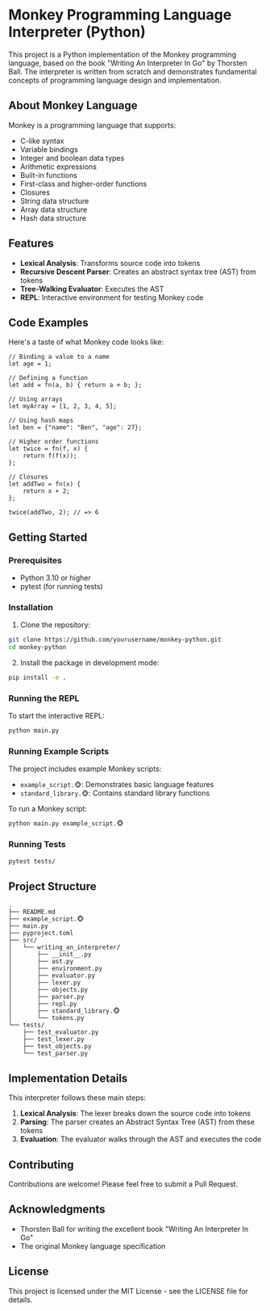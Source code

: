 # Monkey Programming Language Interpreter (Python)

This project is a Python implementation of the Monkey programming language, based on the book "Writing An Interpreter In Go" by Thorsten Ball. The interpreter is written from scratch and demonstrates fundamental concepts of programming language design and implementation.

## About Monkey Language

Monkey is a programming language that supports:

- C-like syntax
- Variable bindings
- Integer and boolean data types
- Arithmetic expressions
- Built-in functions
- First-class and higher-order functions
- Closures
- String data structure
- Array data structure
- Hash data structure

## Features

- **Lexical Analysis**: Transforms source code into tokens
- **Recursive Descent Parser**: Creates an abstract syntax tree (AST) from tokens
- **Tree-Walking Evaluator**: Executes the AST
- **REPL**: Interactive environment for testing Monkey code

## Code Examples

Here's a taste of what Monkey code looks like:

```monkey
// Binding a value to a name
let age = 1;

// Defining a function
let add = fn(a, b) { return a + b; };

// Using arrays
let myArray = [1, 2, 3, 4, 5];

// Using hash maps
let ben = {"name": "Ben", "age": 27};

// Higher order functions
let twice = fn(f, x) {
    return f(f(x));
};

// Closures
let addTwo = fn(x) {
    return x + 2;
};

twice(addTwo, 2); // => 6
```

## Getting Started

### Prerequisites

- Python 3.10 or higher
- pytest (for running tests)

### Installation

1. Clone the repository:
```bash
git clone https://github.com/yourusername/monkey-python.git
cd monkey-python
```

2. Install the package in development mode:
```bash
pip install -e .
```

### Running the REPL

To start the interactive REPL:

```bash
python main.py
```

### Running Example Scripts

The project includes example Monkey scripts:

- `example_script.🐵`: Demonstrates basic language features
- `standard_library.🐵`: Contains standard library functions

To run a Monkey script:

```bash
python main.py example_script.🐵
```

### Running Tests

```bash
pytest tests/
```

## Project Structure

```
.
├── README.md
├── example_script.🐵
├── main.py
├── pyproject.toml
├── src/
│   └── writing_an_interpreter/
│       ├── __init__.py
│       ├── ast.py
│       ├── environment.py
│       ├── evaluator.py
│       ├── lexer.py
│       ├── objects.py
│       ├── parser.py
│       ├── repl.py
│       ├── standard_library.🐵
│       └── tokens.py
└── tests/
    ├── test_evaluator.py
    ├── test_lexer.py
    ├── test_objects.py
    └── test_parser.py
```

## Implementation Details

This interpreter follows these main steps:

1. **Lexical Analysis**: The lexer breaks down the source code into tokens
2. **Parsing**: The parser creates an Abstract Syntax Tree (AST) from these tokens
3. **Evaluation**: The evaluator walks through the AST and executes the code

## Contributing

Contributions are welcome! Please feel free to submit a Pull Request.

## Acknowledgments

- Thorsten Ball for writing the excellent book "Writing An Interpreter In Go"
- The original Monkey language specification

## License

This project is licensed under the MIT License - see the LICENSE file for details.
